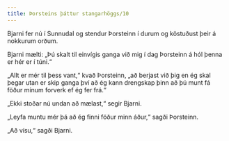 ```yaml
---
title: Þorsteins þáttur stangarhöggs/10
---
```


<Book>

Bjarni fer nú í Sunnudal og stendur Þorsteinn í durum og köstuðust þeir á nokkurum orðum.

Bjarni mælti: „Þú skalt til einvígis ganga við mig í dag Þorsteinn á hól þenna er hér er í túni.“

„Allt er mér til þess vant,“ kvað Þorsteinn, „að berjast við þig en ég skal þegar utan er skip ganga því að ég kann drengskap þinn að þú munt fá föður mínum forverk ef ég fer frá.“

„Ekki stoðar nú undan að mælast,“ segir Bjarni.

„Leyfa muntu mér þá að ég finni föður minn áður,“ sagði Þorsteinn.

„Að vísu,“ sagði Bjarni.

</Book>

